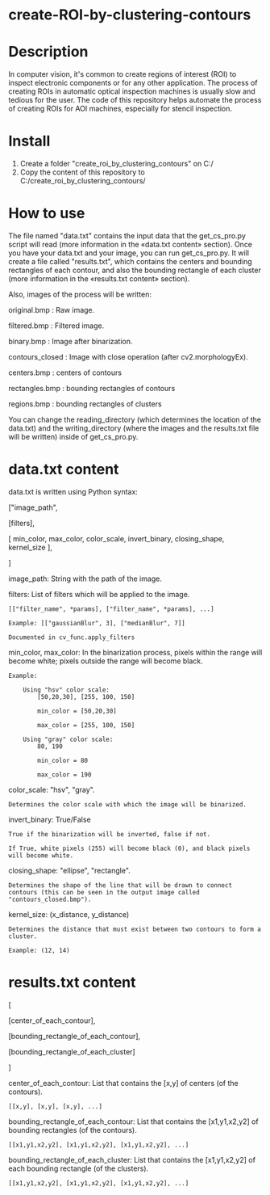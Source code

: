# create-ROI-by-clustering-contours

# Description
In computer vision, it's common to create regions of interest (ROI) to inspect electronic components or for any other application. The process of creating ROIs in automatic optical inspection machines is usually slow and tedious for the user. The code of this repository helps automate the process of creating ROIs for AOI machines, especially for stencil inspection.

# Install

1. Create a folder "create_roi_by_clustering_contours" on C:/
2. Copy the content of this repository to C:/create_roi_by_clustering_contours/

# How to use
The file named "data.txt" contains the input data that the get_cs_pro.py script will read (more information in the «data.txt content» section).
Once you have your data.txt and your image, you can run get_cs_pro.py. It will create a file called "results.txt", which contains the centers and bounding rectangles of each contour, and also the bounding rectangle of each cluster (more information in the «results.txt content» section).

Also, images of the process will be written:

original.bmp : Raw image.

filtered.bmp : Filtered image.

binary.bmp : Image after binarization.

contours_closed : Image with close operation (after cv2.morphologyEx).

centers.bmp : centers of contours

rectangles.bmp : bounding rectangles of contours

regions.bmp : bounding rectangles of clusters

You can change the reading_directory (which determines the location of the data.txt) and the writing_directory (where the images and the results.txt file will be written) inside of get_cs_pro.py.


# data.txt content
data.txt is written using Python syntax:

["image_path",

[filters],

[
    min_color, max_color, color_scale, invert_binary, closing_shape, kernel_size
],

]

image_path: String with the path of the image.

filters: List of filters which will be applied to the image.

    [["filter_name", *params], ["filter_name", *params], ...]

    Example: [["gaussianBlur", 3], ["medianBlur", 7]]
    
    Documented in cv_func.apply_filters

min_color, max_color: In the binarization process, pixels within the range will become  white; pixels outside the range will become black.

    Example:

        Using "hsv" color scale:
            [50,20,30], [255, 100, 150]
            
            min_color = [50,20,30]
            
            max_color = [255, 100, 150]
        
        Using "gray" color scale:
            80, 190
            
            min_color = 80
            
            max_color = 190

color_scale: "hsv", "gray".
    
    Determines the color scale with which the image will be binarized.

invert_binary: True/False
    
    True if the binarization will be inverted, false if not. 
    
    If True, white pixels (255) will become black (0), and black pixels will become white.

closing_shape: "ellipse", "rectangle".
    
    Determines the shape of the line that will be drawn to connect contours (this can be seen in the output image called "contours_closed.bmp").

kernel_size: (x_distance, y_distance)
    
    Determines the distance that must exist between two contours to form a cluster. 
    
    Example: (12, 14)
    
# results.txt content

[

[center_of_each_contour],

[bounding_rectangle_of_each_contour],

[bounding_rectangle_of_each_cluster]

]

center_of_each_contour: List that contains the [x,y] of centers (of the contours).

    [[x,y], [x,y], [x,y], ...]

bounding_rectangle_of_each_contour: List that contains the [x1,y1,x2,y2] of bounding rectangles (of the contours).
    
    [[x1,y1,x2,y2], [x1,y1,x2,y2], [x1,y1,x2,y2], ...]

bounding_rectangle_of_each_cluster: List that contains the [x1,y1,x2,y2] of each bounding rectangle (of the clusters).
    
    [[x1,y1,x2,y2], [x1,y1,x2,y2], [x1,y1,x2,y2], ...]

